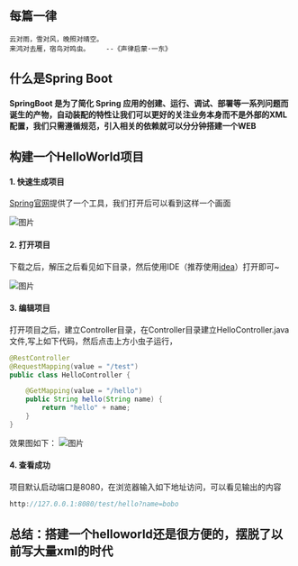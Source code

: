 ## 每篇一律
```text
云对雨，雪对风，晚照对晴空。
来鸿对去雁，宿鸟对鸣虫。    --《声律启蒙·一东》
```

## 什么是Spring Boot

#### SpringBoot 是为了简化 Spring 应用的创建、运行、调试、部署等一系列问题而诞生的产物，自动装配的特性让我们可以更好的关注业务本身而不是外部的XML配置，我们只需遵循规范，引入相关的依赖就可以分分钟搭建一个WEB

## 构建一个HelloWorld项目

#### 1. 快速生成项目
[Spring官网](https://start.spring.io/)提供了一个工具，我们打开后可以看到这样一个画面

![图片](..//../PhperToJava/_media/SpringBoot2/helloworld.png)


#### 2. 打开项目
下载之后，解压之后看见如下目录，然后使用IDE（推荐使用[idea](https://www.jetbrains.com/idea/download)）打开即可~

![图片](..//../PhperToJava/_media/SpringBoot2/helloworld0.png)


#### 3. 编辑项目
打开项目之后，建立Controller目录，在Controller目录建立HelloController.java文件,写上如下代码，然后点击上方小虫子运行，
```java
@RestController
@RequestMapping(value = "/test")
public class HelloController {

    @GetMapping(value = "/hello")
    public String hello(String name) {
        return "hello" + name;
    }
}
```
效果图如下：
![图片](..//../PhperToJava/_media/SpringBoot2/helloworld1.png)


#### 4. 查看成功
项目默认启动端口是8080，在浏览器输入如下地址访问，可以看见输出的内容
```Java
http://127.0.0.1:8080/test/hello?name=bobo
```

## 总结：搭建一个helloworld还是很方便的，摆脱了以前写大量xml的时代
